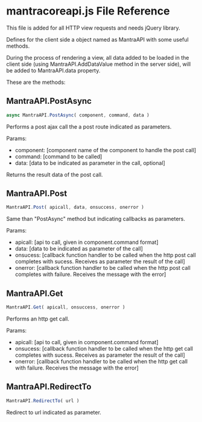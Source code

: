 # mantracoreapi.js File Reference

This file is added for all HTTP view requests and needs jQuery library.

Defines for the client side a object named as MantraAPI with some useful methods.

During the process of rendering a view, all data added to be loaded in the client side (using MantraAPI.AddDataValue method in the server side), will be added to MantraAPI.data property.

These are the methods:

## MantraAPI.PostAsync

```js
async MantraAPI.PostAsync( component, command, data )
```

Performs a post ajax call the a post route indicated as parameters.

Params:
* component: [component name of the component to handle the post call]
* command: [command to be called]
* data: [data to be indicated as parameter in the call, optional]
  
Returns the result data of the post call.

## MantraAPI.Post

```js
MantraAPI.Post( apicall, data, onsuccess, onerror )
```

Same than "PostAsync" method but indicating callbacks as parameters.

Params:
* apicall: [api to call, given in component.command format]
* data: [data to be indicated as parameter of the call]
* onsucess: [callback function handler to be called when the http post call completes with sucess. Receives as parameter the result of the call]
* onerror: [callback function handler to be called when the http post call completes with failure. Receives the message with the error]

## MantraAPI.Get

```js
MantraAPI.Get( apicall, onsuccess, onerror )
```

Performs an http get call.

Params:
* apicall: [api to call, given in component.command format]
* onsucess: [callback function handler to be called when the http get call completes with sucess. Receives as parameter the result of the call]
* onerror: [callback function handler to be called when the http get call with failure. Receives the message with the error]

## MantraAPI.RedirectTo

```js
MantraAPI.RedirectTo( url )
```

Redirect to url indicated as parameter.